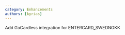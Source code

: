 ```yaml
---
category: Enhancements
authors: [kyrias]
---
```


Add GoCardless integration for ENTERCARD_SWEDNOKK
